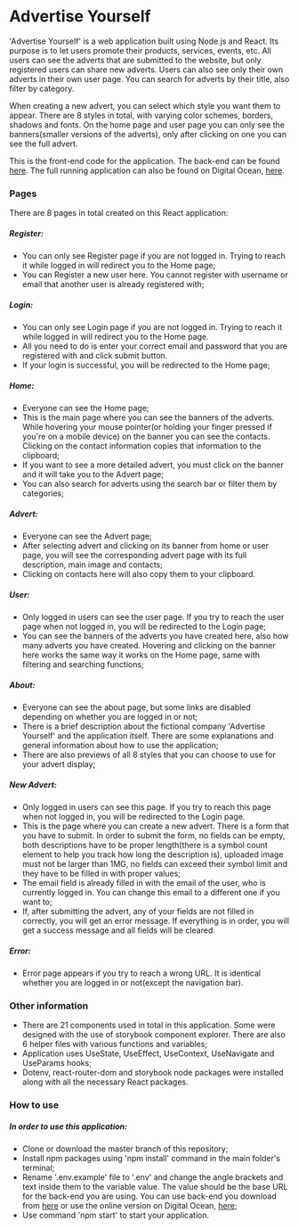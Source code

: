 # Advertise Yourself

'Advertise Yourself' is a web application built using Node.js and React. Its purpose is to let users promote their products, services, events, etc. All users can see the adverts that are submitted to the website, but only registered users can share new adverts. Users can also see only their own adverts in their own user page. You can search for adverts by their title, also filter by category.

When creating a new advert, you can select which style you want them to appear. There are 8 styles in total, with varying color schemes, borders, shadows and fonts. On the home page and user page you can only see the banners(smaller versions of the adverts), only after clicking on one you can see the full advert.

This is the front-end code for the application. The back-end can be found [here](https://github.com/Dominykas-Zernys/ay-app-back). The full running application can also be found on Digital Ocean, [here](https://ay-app-front-4isc7.ondigitalocean.app/).

### Pages

There are 8 pages in total created on this React application:

##### Register:

- You can only see Register page if you are not logged in. Trying to reach it while logged in will redirect you to the Home page;
- You can Register a new user here. You cannot register with username or email that another user is already registered with;

##### Login:

- You can only see Login page if you are not logged in. Trying to reach it while logged in will redirect you to the Home page.
- All you need to do is enter your correct email and password that you are registered with and click submit button.
- If your login is successful, you will be redirected to the Home page;

##### Home:

- Everyone can see the Home page;
- This is the main page where you can see the banners of the adverts. While hovering your mouse pointer(or holding your finger pressed if you're on a mobile device) on the banner you can see the contacts. Clicking on the contact information copies that information to the clipboard;
- If you want to see a more detailed advert, you must click on the banner and it will take you to the Advert page;
- You can also search for adverts using the search bar or filter them by categories;

##### Advert:

- Everyone can see the Advert page;
- After selecting advert and clicking on its banner from home or user page, you will see the corresponding advert page with its full description, main image and contacts;
- Clicking on contacts here will also copy them to your clipboard.

##### User:

- Only logged in users can see the user page. If you try to reach the user page when not logged in, you will be redirected to the Login page;
- You can see the banners of the adverts you have created here, also how many adverts you have created. Hovering and clicking on the banner here works the same way it works on the Home page, same with filtering and searching functions;

##### About:

- Everyone can see the about page, but some links are disabled depending on whether you are logged in or not;
- There is a brief description about the fictional company 'Advertise Yourself' and the application itself. There are some explanations and general information about how to use the application;
- There are also previews of all 8 styles that you can choose to use for your advert display;

##### New Advert:

- Only logged in users can see this page. If you try to reach this page when not logged in, you will be redirected to the Login page.
- This is the page where you can create a new advert. There is a form that you have to submit. In order to submit the form, no fields can be empty, both descriptions have to be proper length(there is a symbol count element to help you track how long the description is), uploaded image must not be larger than 1MG, no fields can exceed their symbol limit and they have to be filled in with proper values;
- The email field is already filled in with the email of the user, who is currently logged in. You can change this email to a different one if you want to;
- If, after submitting the advert, any of your fields are not filled in correctly, you will get an error message. If everything is in order, you will get a success message and all fields will be cleared.

##### Error:

- Error page appears if you try to reach a wrong URL. It is identical whether you are logged in or not(except the navigation bar).

### Other information

- There are 21 components used in total in this application. Some were designed with the use of storybook component explorer. There are also 6 helper files with various functions and variables;
- Application uses UseState, UseEffect, UseContext, UseNavigate and UseParams hooks;
- Dotenv, react-router-dom and storybook node packages were installed along with all the necessary React packages.

### How to use

##### In order to use this application:

- Clone or download the master branch of this repository;
- Install npm packages using 'npm install' command in the main folder's terminal;
- Rename '.env.example' file to '.env' and change the angle brackets and text inside them to the variable value. The value should be the base URL for the back-end you are using. You can use back-end you download from [here](https://github.com/Dominykas-Zernys/ay-app-back) or use the online version on Digital Ocean, [here](https://ay-app-aeqfp.ondigitalocean.app/);
- Use command 'npm start' to start your application.

